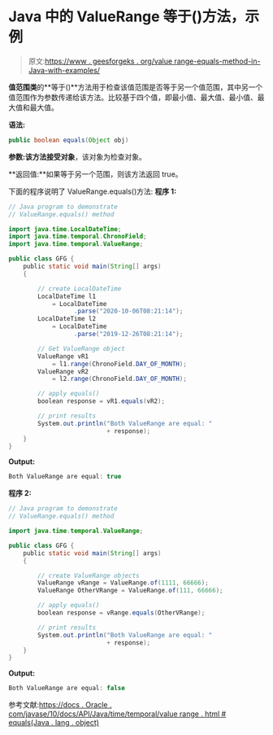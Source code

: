 # Java 中的 ValueRange 等于()方法，示例

> 原文:[https://www . geesforgeks . org/value range-equals-method-in-Java-with-examples/](https://www.geeksforgeeks.org/valuerange-equals-method-in-java-with-examples/)

**值范围类**的**等于()**方法用于检查该值范围是否等于另一个值范围，其中另一个值范围作为参数传递给该方法。比较基于四个值，即最小值、最大值、最小值、最大值和最大值。

**语法:**

```java
public boolean equals(Object obj)

```

**参数:**该方法接受**对象**，该对象为检查对象。

**返回值:**如果等于另一个范围，则该方法返回 true。

下面的程序说明了 ValueRange.equals()方法:
**程序 1:**

```java
// Java program to demonstrate
// ValueRange.equals() method

import java.time.LocalDateTime;
import java.time.temporal.ChronoField;
import java.time.temporal.ValueRange;

public class GFG {
    public static void main(String[] args)
    {

        // create LocalDateTime
        LocalDateTime l1
            = LocalDateTime
                  .parse("2020-10-06T08:21:14");
        LocalDateTime l2
            = LocalDateTime
                  .parse("2019-12-26T08:21:14");

        // Get ValueRange object
        ValueRange vR1
            = l1.range(ChronoField.DAY_OF_MONTH);
        ValueRange vR2
            = l2.range(ChronoField.DAY_OF_MONTH);

        // apply equals()
        boolean response = vR1.equals(vR2);

        // print results
        System.out.println("Both ValueRange are equal: "
                           + response);
    }
}
```

**Output:**

```java
Both ValueRange are equal: true

```

**程序 2:**

```java
// Java program to demonstrate
// ValueRange.equals() method

import java.time.temporal.ValueRange;

public class GFG {
    public static void main(String[] args)
    {

        // create ValueRange objects
        ValueRange vRange = ValueRange.of(1111, 66666);
        ValueRange OtherVRange = ValueRange.of(111, 66666);

        // apply equals()
        boolean response = vRange.equals(OtherVRange);

        // print results
        System.out.println("Both ValueRange are equal: "
                           + response);
    }
}
```

**Output:**

```java
Both ValueRange are equal: false

```

参考文献:[https://docs . Oracle . com/javase/10/docs/API/Java/time/temporal/value range . html # equals(Java . lang . object)](https://docs.oracle.com/javase/10/docs/api/java/time/temporal/ValueRange.html#equals(java.lang.Object))